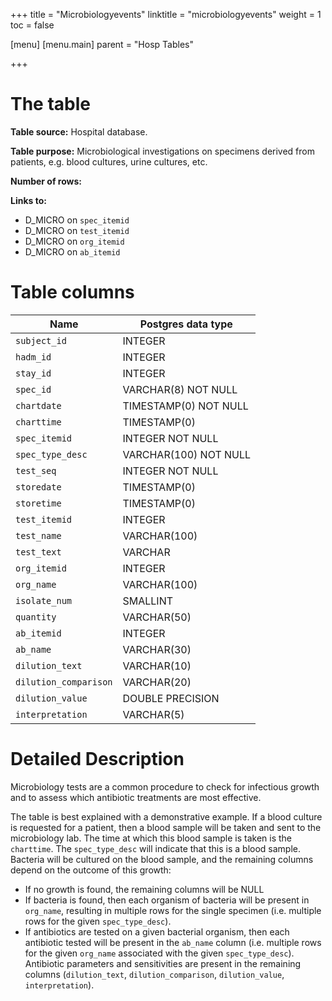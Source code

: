 +++
title = "Microbiologyevents"
linktitle = "microbiologyevents"
weight = 1
toc = false

[menu]
  [menu.main]
    parent = "Hosp Tables"

+++

# The  table

**Table source:** Hospital database.

**Table purpose:** Microbiological investigations on specimens derived from patients, e.g. blood cultures, urine cultures, etc.

**Number of rows:** 

**Links to:**

* D_MICRO on `spec_itemid`
* D_MICRO on `test_itemid`
* D_MICRO on `org_itemid`
* D_MICRO on `ab_itemid`

<!--

# Important considerations

-->

# Table columns

Name | Postgres data type
---- | ----
`subject_id` | INTEGER
`hadm_id` | INTEGER
`stay_id` | INTEGER
`spec_id` | VARCHAR(8) NOT NULL
`chartdate` | TIMESTAMP(0) NOT NULL
`charttime` | TIMESTAMP(0)
`spec_itemid` | INTEGER NOT NULL
`spec_type_desc` | VARCHAR(100) NOT NULL
`test_seq` | INTEGER NOT NULL
`storedate` | TIMESTAMP(0)
`storetime` | TIMESTAMP(0)
`test_itemid` | INTEGER
`test_name` | VARCHAR(100)
`test_text` | VARCHAR
`org_itemid` | INTEGER
`org_name` | VARCHAR(100)
`isolate_num` | SMALLINT
`quantity` | VARCHAR(50)
`ab_itemid` | INTEGER
`ab_name` | VARCHAR(30)
`dilution_text` | VARCHAR(10)
`dilution_comparison` | VARCHAR(20)
`dilution_value` | DOUBLE PRECISION
`interpretation` | VARCHAR(5)

# Detailed Description

Microbiology tests are a common procedure to check for infectious growth and to assess which antibiotic treatments are most effective.

The table is best explained with a demonstrative example. If a blood culture is requested for a patient, then a blood sample will be taken and sent to the microbiology lab.
The time at which this blood sample is taken is the `charttime`.
The `spec_type_desc` will indicate that this is a blood sample.
Bacteria will be cultured on the blood sample, and the remaining columns depend on the outcome of this growth:

* If no growth is found, the remaining columns will be NULL
* If bacteria is found, then each organism of bacteria will be present in `org_name`, resulting in multiple rows for the single specimen (i.e. multiple rows for the given `spec_type_desc`).
* If antibiotics are tested on a given bacterial organism, then each antibiotic tested will be present in the `ab_name` column (i.e. multiple rows for the given `org_name` associated with the given `spec_type_desc`). Antibiotic parameters and sensitivities are present in the remaining columns (`dilution_text`, `dilution_comparison`, `dilution_value`, `interpretation`).